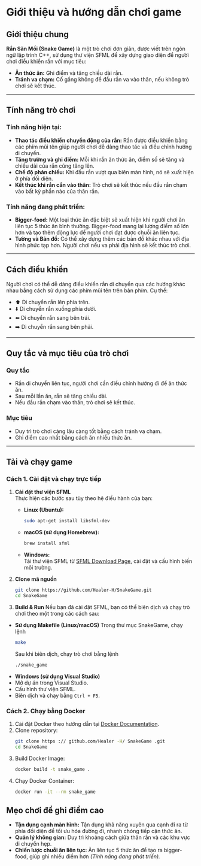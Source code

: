 # Giới thiệu và hướng dẫn chơi game

## Giới thiệu chung
**Rắn Săn Mồi (Snake Game)** là một trò chơi đơn giản, được viết trên ngôn ngữ lập trình C++, sử dụng thư viện SFML để xây dựng giao diện để người chơi điều khiển rắn với mục tiêu:
- **Ăn thức ăn:** Ghi điểm và tăng chiều dài rắn.
- **Tránh va chạm:** Cố gắng không để đầu rắn va vào thân, nếu không trò chơi sẽ kết thúc.

---

## Tính năng trò chơi

### Tính năng hiện tại:
- **Thao tác điều khiển chuyển động của rắn:** Rắn được điều khiển bằng các phím mũi tên giúp người chơi dễ dàng thao tác và điều chỉnh hướng di chuyển.
- **Tăng trưởng và ghi điểm:** Mỗi khi rắn ăn thức ăn, điểm số sẽ tăng và chiều dài của rắn cũng tăng lên.
- **Chế độ phản chiếu:** Khi đầu rắn vượt qua biên màn hình, nó sẽ xuất hiện ở phía đối diện.
- **Kết thúc khi rắn cắn vào thân:** Trò chơi sẽ kết thúc nếu đầu rắn chạm vào bất kỳ phần nào của thân rắn.

### Tính năng đang phát triển:
- **Bigger-food:** Một loại thức ăn đặc biệt sẽ xuất hiện khi người chơi ăn liên tục 5 thức ăn bình thường. Bigger-food mang lại lượng điểm số lớn hơn và tạo thêm động lực để người chơi đạt được chuỗi ăn liên tục.
- **Tường và Bản đồ:** Có thể xây dựng thêm các bản đồ khác nhau với địa hình phức tạp hơn. Người chơi nếu va phải địa hình sẽ kết thúc trò chơi.

---

## Cách điều khiển
Người chơi có thể dễ dàng điều khiển rắn di chuyển qua các hướng khác nhau bằng cách sử dụng các phím mũi tên trên bàn phím. Cụ thể:
- ⬆️ Di chuyển rắn lên phía trên.
- ⬇️ Di chuyển rắn xuống phía dưới.
- ⬅️ Di chuyển rắn sang bên trái.
- ➡️ Di chuyển rắn sang bên phải.

---

## Quy tắc và mục tiêu của trò chơi

### Quy tắc
- Rắn di chuyển liên tục, người chơi cần điều chỉnh hướng đi để ăn thức ăn.
- Sau mỗi lần ăn, rắn sẽ tăng chiều dài.
- Nếu đầu rắn chạm vào thân, trò chơi sẽ kết thúc.

### Mục tiêu
- Duy trì trò chơi càng lâu càng tốt bằng cách tránh va chạm.
- Ghi điểm cao nhất bằng cách ăn nhiều thức ăn.

---

## Tải và chạy game

### Cách 1. Cài đặt và chạy trực tiếp
1. **Cài đặt thư viện SFML**  
   Thực hiện các bước sau tùy theo hệ điều hành của bạn:
   - **Linux (Ubuntu):**
     ```bash
     sudo apt-get install libsfml-dev
     ```
   - **macOS (sử dụng Homebrew):**
     ```bash
     brew install sfml
     ```
   - **Windows:**  
     Tải thư viện SFML từ [SFML Download Page](https://www.sfml-dev.org/download.php), cài đặt và cấu hình biến môi trường.

2. **Clone mã nguồn**
   ```bash
   git clone https://github.com/Healer-H/SnakeGame.git
   cd SnakeGame
3. **Build & Run**
    Nếu bạn đã cài đặt SFML, bạn có thể biên dịch và chạy trò chơi theo một trong các cách sau:
-   **Sử dụng Makefile (Linux/macOS)**
    Trong thư mục SnakeGame, chạy lệnh
    ```bash
    make
    ```
    Sau khi biên dịch, chạy trò chơi bằng lệnh
    ```bash
    ./snake_game
    ```
-   **Windows (sử dụng Visual Studio)**
  - Mở dự án trong Visual Studio.
  - Cấu hình thư viện SFML.
  - Biên dịch và chạy bằng `Ctrl + F5`.
### Cách 2. Chạy bằng Docker
1. Cài đặt Docker theo hướng dẫn tại [Docker Documentation](https://docs.docker.com/get-docker/).
2. Clone repository:
    ```bash
    git clone https :// github.com/Healer -H/ SnakeGame .git
    cd SnakeGame
    ```
3. Build Docker Image:
    ```bash
    docker build -t snake_game .
    ```
4. Chạy Docker Container:
    ```bash
    docker run -it --rm snake_game
## Mẹo chơi để ghi điểm cao
- **Tận dụng cạnh màn hình:** Tận dụng khả năng xuyên qua cạnh đi ra từ phía đối diện để tối ưu hóa đường đi, nhanh chóng tiếp cận thức ăn.
- **Quản lý không gian:** Duy trì khoảng cách giữa thân rắn và các khu vực di chuyển hẹp.
- **Chiến lược chuỗi ăn liên tục:** Ăn liên tục 5 thức ăn để tạo ra bigger-food, giúp ghi nhiều điểm hơn *(Tính năng đang phát triển).*
